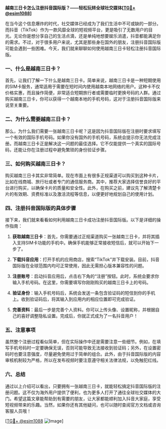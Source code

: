 **越南三日卡怎么注册抖音国际版？——轻松玩转全球社交媒体[[TG💪+ @esim1088](https://t.me/s/esim1088)]**

在当今这个信息爆炸的时代，社交媒体已经成为了我们生活中不可或缺的一部分。而抖音（TikTok）作为一款风靡全球的短视频平台，更是吸引了无数用户的目光。无论你是想分享自己的生活点滴，还是单纯地想要娱乐消遣，抖音都能满足你的需求。不过，对于很多用户来说，尤其是那些身在国外的朋友，注册抖音国际版可能会遇到一些困难。今天，我们就来聊聊如何使用越南三日卡轻松注册抖音国际版。

### 一、什么是越南三日卡？

首先，让我们了解一下什么是越南三日卡。简单来说，越南三日卡是一种短期使用的SIM卡服务，通常适用于需要在短时间内使用越南本地网络的用户。这种卡不仅价格实惠，而且操作简便，非常适合短期旅行者或需要临时更换号码的人群。通过购买越南三日卡，你可以获得一个越南本地的手机号码，这对于注册抖音国际版来说至关重要。

### 二、为什么需要越南三日卡？

那么，为什么我们需要一张越南三日卡呢？这是因为抖音国际版在注册时要求填写一个有效的国际手机号码。如果你没有国外的手机号码，系统会提示你无法完成注册。而越南三日卡正是解决这一问题的最佳选择。它不仅能提供一个真实的国际号码，还能让你在注册过程中避免繁琐的身份验证步骤。

### 三、如何购买越南三日卡？

购买越南三日卡其实非常简单。现在市面上有很多正规渠道可以购买到这种卡片，比如在线商城、旅行社或者专门的通信服务商。其中，推荐大家选择信誉良好的平台进行购买，以确保卡片的质量和安全性。此外，在购买之前，建议先了解清楚卡片的有效期、资费标准以及激活流程等信息，以便更好地规划自己的使用计划。

### 四、注册抖音国际版的具体步骤

接下来，我们就来看看如何利用越南三日卡成功注册抖音国际版。以下是详细的操作指南：

1. **获取越南三日卡**：首先，你需要通过正规渠道购买一张越南三日卡，并将其插入支持SIM卡功能的手机中。确保手机能够正常接收短信后，就可以开始下一步了。

2. **下载抖音应用**：打开手机的应用商店，搜索“TikTok”并下载安装。目前，抖音国际版在全球范围内均可正常使用，因此无需担心版本兼容性的问题。

3. **注册账号**：启动抖音应用后，点击右下角的“注册”按钮。此时，系统会要求你输入手机号码。在这里，你需要填写你刚刚购买的越南三日卡上的号码。

4. **验证身份**：输入手机号码后，系统会发送一条包含验证码的短信到你的手机上。收到验证码后，将其输入到应用内的相应位置即可完成验证。

5. **完善资料**：最后一步是完善个人资料。你可以上传头像、设置昵称，并根据自己的喜好调整隐私设置。完成后，你就正式成为了一名抖音用户！

### 五、注意事项

虽然整个注册过程看似简单，但在实际操作中还是需要注意一些细节。例如，在填写手机号码时一定要确保无误，否则可能导致无法接收到验证码；另外，在设置密码时也要注意强度，尽量避免使用过于简单的组合。此外，由于抖音国际版的内容审核机制较为严格，所以在发布视频时要注意遵守相关法律法规，以免触犯红线。

### 六、总结

通过以上介绍可以看出，只要拥有一张越南三日卡，就能轻松搞定抖音国际版的注册问题。这不仅为海外用户提供了便利，也为更多人打开了通往全球社交媒体的大门。希望这篇文章能帮助到有需要的朋友，让大家都能顺利加入抖音大家庭，享受短视频带来的乐趣。当然，如果你还有其他疑问，也可以随时查阅官方文档或咨询客服人员哦！

[[TG💪+ @esim1088](https://t.me/s/esim1088) ![Image](https://i.postimg.cc/4NQfJmqS/Snipaste-2025-05-13-00-14-12.png)]
